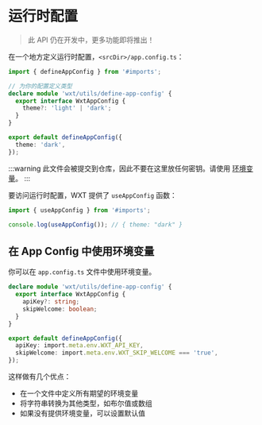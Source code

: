 # 运行时配置

> 此 API 仍在开发中，更多功能即将推出！

在一个地方定义运行时配置，`<srcDir>/app.config.ts`：

```ts
import { defineAppConfig } from '#imports';

// 为你的配置定义类型
declare module 'wxt/utils/define-app-config' {
  export interface WxtAppConfig {
    theme?: 'light' | 'dark';
  }
}

export default defineAppConfig({
  theme: 'dark',
});
```

:::warning
此文件会被提交到仓库，因此不要在这里放任何密钥。请使用 [环境变量](/guide/essentials/config/environment-variables)。
:::

要访问运行时配置，WXT 提供了 `useAppConfig` 函数：

```ts
import { useAppConfig } from '#imports';

console.log(useAppConfig()); // { theme: "dark" }
```

## 在 App Config 中使用环境变量

你可以在 `app.config.ts` 文件中使用环境变量。

```ts
declare module 'wxt/utils/define-app-config' {
  export interface WxtAppConfig {
    apiKey?: string;
    skipWelcome: boolean;
  }
}

export default defineAppConfig({
  apiKey: import.meta.env.WXT_API_KEY,
  skipWelcome: import.meta.env.WXT_SKIP_WELCOME === 'true',
});
```

这样做有几个优点：

- 在一个文件中定义所有期望的环境变量
- 将字符串转换为其他类型，如布尔值或数组
- 如果没有提供环境变量，可以设置默认值
